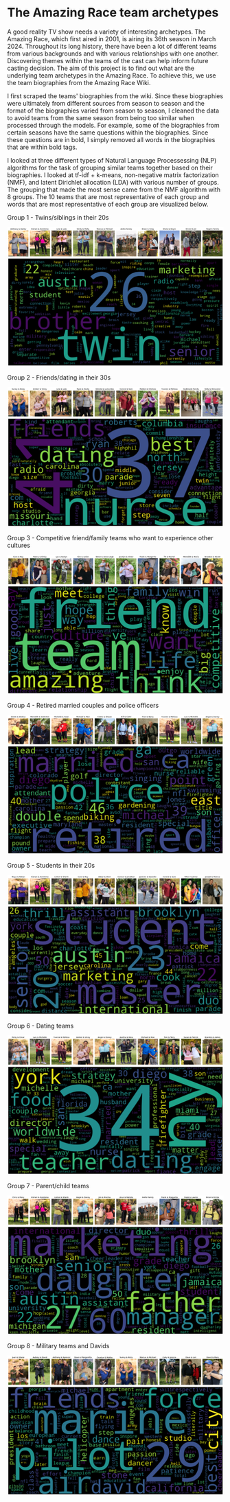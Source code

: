 # The Amazing Race team archetypes

A good reality TV show needs a variety of interesting archetypes. The Amazing Race, which first aired in 2001, is airing its 36th season in March 2024. Throughout its long history, there have been a lot of different teams from various backgrounds and with various relationships with one another. Discovering themes within the teams of the cast can help inform future casting decision. The aim of this project is to find out what are the underlying team archetypes in the Amazing Race. To achieve this, we use the team biographies from the Amazing Race Wiki. 

I first scraped the teams' biographies from the wiki. Since these biographies were ultimately from different sources from season to season and the format of the biographies varied from season to season, I cleaned the data to avoid teams from the same season from being too similar when processed through the models. For example, some of the biographies from certain seasons have the same questions within the biographies. Since these questions are in bold, I simply removed all words in the biographies that are within bold tags. 

I looked at three different types of Natural Language Processessing (NLP) algorithms for the task of grouping similar teams together based on their biographies. I looked at tf-idf + k-means, non-negative matrix factorization (NMF), and latent Dirichlet allocation (LDA) with various number of groups. The grouping that made the most sense came from the NMF algorithm with 8 groups. The 10 teams that are most representative of each group and words that are most representative of each group are visualized below.

Group 1 - Twins/siblings in their 20s

![](word%20clouds/cluster%200.png)

Group 2 - Friends/dating in their 30s

![](word%20clouds/cluster%201.png)

Group 3 - Competitive friend/family teams who want to experience other cultures

![](word%20clouds/cluster%202.png)

Group 4 - Retired married couples and police officers

![](word%20clouds/cluster%203.png)

Group 5 - Students in their 20s

![](word%20clouds/cluster%204.png)

Group 6 - Dating teams

![](word%20clouds/cluster%205.png)

Group 7 - Parent/child teams

![](word%20clouds/cluster%206.png)

Group 8 - Military teams and Davids

![](word%20clouds/cluster%207.png)
